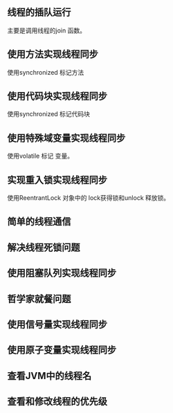 ## 线程的插队运行
主要是调用线程的join 函数。
## 使用方法实现线程同步
使用synchronized 标记方法
## 使用代码块实现线程同步
使用synchronized 标记代码块
## 使用特殊域变量实现线程同步
使用volatile 标记 变量。
## 实现重入锁实现线程同步
使用ReentrantLock 对象中的 lock获得锁和unlock 释放锁。
## 简单的线程通信
## 解决线程死锁问题
## 使用阻塞队列实现线程同步
## 哲学家就餐问题
## 使用信号量实现线程同步
## 使用原子变量实现线程同步
## 查看JVM中的线程名
## 查看和修改线程的优先级
